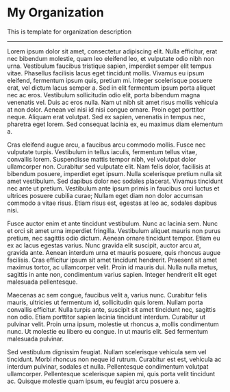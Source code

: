 # My Organization

This is template for organization description

**********************************************************************************************************************************

Lorem ipsum dolor sit amet, consectetur adipiscing elit. Nulla efficitur, erat nec bibendum molestie, quam leo eleifend leo, et vulputate odio nibh non urna. Vestibulum faucibus tristique sapien, imperdiet semper elit tempus vitae. Phasellus facilisis lacus eget tincidunt mollis. Vivamus eu ipsum eleifend, fermentum ipsum quis, pretium mi. Integer scelerisque posuere erat, vel dictum lacus semper a. Sed in elit fermentum ipsum porta aliquet nec ac eros. Vestibulum sollicitudin odio elit, porta bibendum magna venenatis vel. Duis ac eros nulla. Nam ut nibh sit amet risus mollis vehicula at non dolor. Aenean vel nisi id nisi congue ornare. Proin eget porttitor neque. Aliquam erat volutpat. Sed ex sapien, venenatis in tempus nec, pharetra eget lorem. Sed consequat lacinia ex, eu maximus diam elementum a.

Cras eleifend augue arcu, a faucibus arcu commodo mollis. Fusce nec vulputate turpis. Vestibulum in tellus iaculis, fermentum tellus vitae, convallis lorem. Suspendisse mattis tempor nibh, vel volutpat dolor ullamcorper non. Curabitur sed vulputate elit. Nam felis dolor, facilisis at bibendum posuere, imperdiet eget ipsum. Nulla scelerisque pretium nulla sit amet vestibulum. Sed dapibus dolor nec sodales placerat. Vivamus tincidunt nec ante ut pretium. Vestibulum ante ipsum primis in faucibus orci luctus et ultrices posuere cubilia curae; Nullam eget diam non dolor accumsan commodo a vitae risus. Etiam risus est, egestas at leo ac, sodales dapibus nisi.

Fusce auctor enim et ante tincidunt vestibulum. Nunc ac lacinia sem. Nunc et orci sit amet urna imperdiet fringilla. Vestibulum aliquet mauris non purus pretium, nec sagittis odio dictum. Aenean ornare tincidunt tempor. Etiam eu ex ac lacus egestas varius. Nunc gravida elit suscipit, auctor arcu at, gravida ante. Aenean interdum urna et mauris posuere, quis rhoncus augue facilisis. Cras efficitur ipsum sit amet tincidunt hendrerit. Praesent sit amet maximus tortor, ac ullamcorper velit. Proin id mauris dui. Nulla nulla metus, sagittis in ante non, condimentum varius sapien. Integer hendrerit elit eget malesuada pellentesque.

Maecenas ac sem congue, faucibus velit a, varius nunc. Curabitur felis mauris, ultricies ut fermentum id, sollicitudin quis lorem. Nullam porta convallis efficitur. Nulla turpis ante, suscipit sit amet tincidunt nec, sagittis non odio. Etiam porttitor sapien lacinia tincidunt interdum. Curabitur ut pulvinar velit. Proin urna ipsum, molestie ut rhoncus a, mollis condimentum nunc. Ut molestie eu libero eu congue. In ut mauris elit. Sed fermentum malesuada pulvinar.

Sed vestibulum dignissim feugiat. Nullam scelerisque vehicula sem vel tincidunt. Morbi rhoncus non neque id rutrum. Curabitur est est, vehicula ac interdum pulvinar, sodales et nulla. Pellentesque condimentum volutpat ullamcorper. Pellentesque scelerisque sapien mi, quis porta velit tincidunt ac. Quisque molestie quam ipsum, eu feugiat arcu posuere a.
